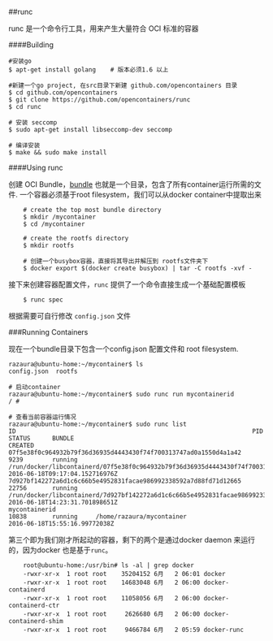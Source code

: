 ##runc 

runc 是一个命令行工具，用来产生大量符合 OCI 标准的容器


####Building
	
	#安装go
	$ apt-get install golang    # 版本必须1.6 以上 
	
	#新建一个go project, 在src目录下新建 github.com/opencontainers 目录
	$ cd github.com/opencontainers
	$ git clone https://github.com/opencontainers/runc
	$ cd runc

	# 安装 seccomp
	$ sudo apt-get install libseccomp-dev seccomp

	# 编译安装
	$ make && sudo make install 

####Using  runc

创建 OCI Bundle，[bundle](https://github.com/opencontainers/runtime-spec/blob/master/bundle.md)  也就是一个目录，包含了所有container运行所需的文件. 一个容器必须基于root filesystem，我们可以从docker container中提取出来
		
		# create the top most bundle directory
		$ mkdir /mycontainer
		$ cd /mycontainer

		# create the rootfs directory
		$ mkdir rootfs
		
		# 创建一个busybox容器，直接将其导出并解压到 rootfs文件夹下
		$ docker export $(docker create busybox) | tar -C rootfs -xvf -

接下来创建容器配置文件，`runc` 提供了一个命令直接生成一个基础配置模板

		$ runc spec

根据需要可自行修改 `config.json` 文件

###Running Containers

现在一个bundle目录下包含一个config.json 配置文件和 root filesystem.
	
	razaura@ubuntu-home:~/mycontainer$ ls
	config.json  rootfs

	# 启动container
	razaura@ubuntu-home:~/mycontainer$ sudo runc run mycontainerid
	/ #

	# 查看当前容器运行情况
	razaura@ubuntu-home:~/mycontainer$ sudo runc list
	ID                                                                 PID         STATUS      BUNDLE                                                                                       CREATED
	07f5e38f0c964932b79f36d36935d4443430f74f700313747ad0a1550d4a1a42   9239        running     /run/docker/libcontainerd/07f5e38f0c964932b79f36d36935d4443430f74f700313747ad0a1550d4a1a42   2016-06-18T09:17:04.152716976Z
	7d927bf142272a6d1c6c66b5e4952831facae986992338592a7d88fd71d12665   22756       running     /run/docker/libcontainerd/7d927bf142272a6d1c6c66b5e4952831facae986992338592a7d88fd71d12665   2016-06-18T14:23:31.701898651Z
	mycontainerid                                                      10838       running     /home/razaura/mycontainer                                                                    2016-06-18T15:55:16.99772038Z

第三个即为我们刚才所起动的容器，剩下的两个是通过docker daemon 来运行的，因为docker 也是基于`runc`。


		root@ubuntu-home:/usr/bin# ls -al | grep docker
		-rwxr-xr-x  1 root root    35204152 6月   2 06:01 docker
		-rwxr-xr-x  1 root root    14683048 6月   2 06:00 docker-containerd
		-rwxr-xr-x  1 root root    11058056 6月   2 06:00 docker-containerd-ctr
		-rwxr-xr-x  1 root root     2626680 6月   2 06:00 docker-containerd-shim
		-rwxr-xr-x  1 root root     9466784 6月   2 05:59 docker-runc




